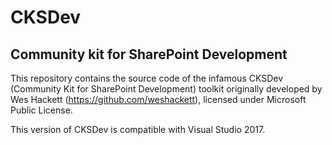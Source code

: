 # CKSDev
## Community kit for SharePoint Development

This repository contains the source code of the infamous CKSDev (Community Kit for SharePoint Development) toolkit originally developed by Wes Hackett (https://github.com/weshackett), licensed under Microsoft Public License.

This version of CKSDev is compatible with Visual Studio 2017.
